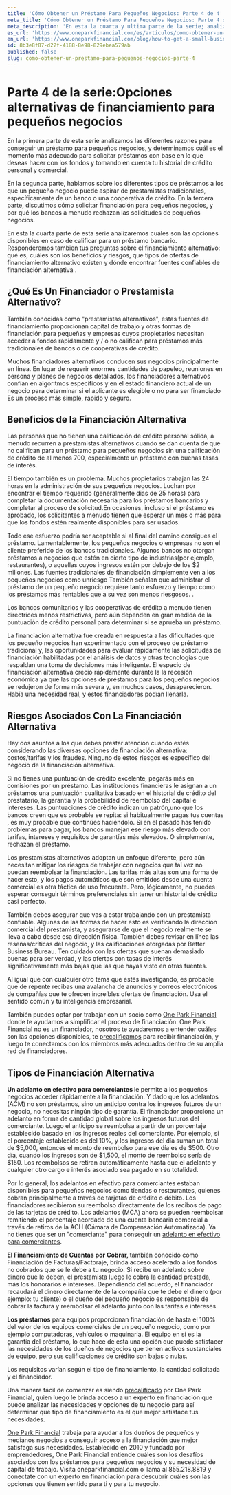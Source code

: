 ```yaml
---
title: 'Cómo Obtener un Préstamo Para Pequeños Negocios: Parte 4 de 4'
meta_title: 'Cómo Obtener un Préstamo Para Pequeños Negocios: Parte 4 de 4'
meta_description: 'En esta la cuarta y ultima parte de la serie; analizaremos cuáles son las opciones disponibles  en caso de  calificar para un préstamo bancario.  Tambien responderemos preguntas sobre el financiamiento alternativo y que necesitas para tramitar uno.'
es_url: 'https://www.oneparkfinancial.com/es/articulos/como-obtener-un-prestamo-para-pequenos-negocios-parte-4'
en_url: 'https://www.oneparkfinancial.com/blog/how-to-get-a-small-business-loan-part-4-of-4'
id: 8b3e8f87-d22f-4188-8e98-829ebea579ab
published: false
slug: como-obtener-un-prestamo-para-pequenos-negocios-parte-4
---
```

<h1>Parte 4 de la serie:Opciones alternativas de financiamiento para peque&ntilde;os negocios</h1>
<p>En la primera parte de esta serie analizamos las diferentes razones para conseguir un pr&eacute;stamo para peque&ntilde;os negocios, y determinamos cu&aacute;l es el momento m&aacute;s adecuado para solicitar pr&eacute;stamos con base en lo que deseas hacer con los fondos y tomando en cuenta tu historial de cr&eacute;dito personal y comercial.&nbsp;</p>
<p>En la segunda parte, hablamos sobre los diferentes tipos de pr&eacute;stamos a los que un peque&ntilde;o negocio puede aspirar de prestamistas tradicionales, espec&iacute;ficamente de un banco o una cooperativa de cr&eacute;dito. En la tercera parte, discutimos c&oacute;mo solicitar financiaci&oacute;n para peque&ntilde;os negocios, y por qu&eacute; los bancos a menudo rechazan las solicitudes de peque&ntilde;os negocios.</p>
<p>En esta la cuarta parte de esta serie analizaremos cu&aacute;les son las opciones disponibles en caso de calificar para un pr&eacute;stamo bancario. Responderemos tambien tus preguntas sobre el financiamiento alternativo: qu&eacute; es, cu&aacute;les son los beneficios y riesgos, que tipos de ofertas de financiamiento alternativo existen y d&oacute;nde encontrar fuentes confiables de financiaci&oacute;n alternativa .</p>
<h2>&iquest;Qu&eacute; Es Un Financiador o Prestamista Alternativo?</h2>
<p>Tambi&eacute;n conocidas como "prestamistas alternativos", estas fuentes de financiamiento proporcionan capital de trabajo y otras formas de financiaci&oacute;n para peque&ntilde;as y empresas cuyos propietarios necesitan acceder a fondos r&aacute;pidamente y / o no califican para pr&eacute;stamos m&aacute;s tradicionales de bancos o de cooperativas de cr&eacute;dito.&nbsp;</p>
<p>Muchos financiadores alternativos conducen sus negocios principalmente en l&iacute;nea. En lugar de requerir enormes cantidades de papeleo, reuniones en persona y planes de negocios detallados, los financiadores alternativos conf&iacute;an en algoritmos espec&iacute;ficos y en el estado financiero actual de un negocio para determinar si el aplicante es elegible o no para ser financiado Es un proceso m&aacute;s simple, rapido y seguro.&nbsp;</p>
<h2>Beneficios de la Financiaci&oacute;n Alternativa</h2>
<p>Las personas que no tienen una calificaci&oacute;n de cr&eacute;dito personal s&oacute;lida, a menudo recurren a prestamistas alternativos cuando se dan cuenta de que no califican para un pr&eacute;stamo para peque&ntilde;os negocios sin una calificaci&oacute;n de cr&eacute;dito de al menos 700, especialmente un pr&eacute;stamo con buenas tasas de inter&eacute;s.&nbsp;</p>
<p>El tiempo tambi&eacute;n es un problema. Muchos propietarios trabajan las 24 horas en la administraci&oacute;n de sus peque&ntilde;os negocios. Luchan por encontrar el tiempo requerido (generalmente dias de 25 horas) para completar la documentaci&oacute;n necesaria para los pr&eacute;stamos bancarios y completar al proceso de solicitud.En ocasiones, incluso si el pr&eacute;stamo es aprobado, los solicitantes a menudo tienen que esperar un mes o m&aacute;s para que los fondos est&eacute;n realmente disponibles para ser usados.&nbsp;</p>
<p>Todo ese esfuerzo podr&iacute;a ser aceptable si al final del camino consigues el pr&eacute;stamo. Lamentablemente, los peque&ntilde;os negocios o empresas no son el cliente preferido de los bancos tradicionales. Algunos bancos no otorgan pr&eacute;stamos a negocios que est&eacute;n en cierto tipo de industrias(por ejemplo, restaurantes), o aquellas cuyos ingresos est&eacute;n por debajo de los $2 millones. Las fuentes tradicionales de financiaci&oacute;n simplemente ven a los peque&ntilde;os negocios como unriesgo Tambi&eacute;n se&ntilde;alan que administrar el pr&eacute;stamo de un peque&ntilde;o negocio requiere tanto esfuerzo y tiempo como los pr&eacute;stamos m&aacute;s rentables que a su vez son menos riesgosos. .&nbsp;</p>
<p>Los bancos comunitarios y las cooperativas de cr&eacute;dito a menudo tienen directrices menos restrictivas, pero a&uacute;n dependen en gran medida de la puntuaci&oacute;n de cr&eacute;dito personal para determinar si se aprueba un pr&eacute;stamo.&nbsp;</p>
<p>La financiaci&oacute;n alternativa fue creada en respuesta a las dificultades que los peque&ntilde;o negocios han experimentado con el proceso de pr&eacute;stamo tradicional y, las oportunidades para evaluar r&aacute;pidamente las solicitudes de financiaci&oacute;n habilitadas por el an&aacute;lisis de datos y otras tecnolog&iacute;as que respaldan una toma de decisiones m&aacute;s inteligente. El espacio de financiaci&oacute;n alternativa creci&oacute; r&aacute;pidamente durante la la recesi&oacute;n econ&oacute;mica ya que las opciones de pr&eacute;stamos para los peque&ntilde;os negocios se redujeron de forma m&aacute;s severa y, en muchos casos, desaparecieron. Hab&iacute;a una necesidad real, y estos financiadores pod&iacute;an llenarla.&nbsp;</p>
<h2>Riesgos Asociados Con La Financiaci&oacute;n Alternativa</h2>
<p>Hay dos asuntos a los que debes prestar atenci&oacute;n cuando est&eacute;s considerando las diversas opciones de financiaci&oacute;n alternativa: costos/tarifas y los fraudes. Ninguno de estos riesgos es espec&iacute;fico del negocio de la financiaci&oacute;n alternativa.&nbsp;</p>
<p>Si no tienes una puntuaci&oacute;n de cr&eacute;dito excelente, pagar&aacute;s m&aacute;s en comisiones por un pr&eacute;stamo. Las instituciones financieras le asignan a un pr&eacute;stamos una puntuaci&oacute;n cualitativa basado en el historial de cr&eacute;dito del prestatario, la garant&iacute;a y la probabilidad de reembolso del capital e intereses. Las puntuaciones de cr&eacute;dito indican un patr&oacute;n,uno que los bancos creen que es probable se repita: si habitualmente pagas tus cuentas , es muy probable que contin&uacute;es haci&eacute;ndolo. Si en el pasado has tenido problemas para pagar, los bancos manejan ese riesgo m&aacute;s elevado con tarifas, intereses y requisitos de garant&iacute;as m&aacute;s elevados. O simplemente, rechazan el pr&eacute;stamo.</p>
<p>Los prestamistas alternativos adoptan un enfoque diferente, pero a&uacute;n necesitan mitigar los riesgos de trabajar con negocios que tal vez no puedan reembolsar la financiaci&oacute;n. Las tarifas m&aacute;s altas son una forma de hacer esto, y los pagos autom&aacute;ticos que son emitidos desde una cuenta comercial es otra t&aacute;ctica de uso frecuente. Pero, l&oacute;gicamente, no puedes esperar conseguir t&eacute;rminos preferenciales sin tener un historial de cr&eacute;dito casi perfecto.&nbsp;</p>
<p>Tambi&eacute;n debes asegurar que vas a estar trabajando con un prestamista confiable. Algunas de las formas de hacer esto es verificando la direcci&oacute;n comercial del prestamista, y asegurarse de que el negocio realmente se lleva a cabo desde esa direcci&oacute;n f&iacute;sica. Tambi&eacute;n debes revisar en l&iacute;nea las rese&ntilde;as/cr&iacute;ticas del negocio, y las calificaciones otorgadas por Better Business Bureau. Ten cuidado con las ofertas que suenan demasiado buenas para ser verdad, y las ofertas con tasas de inter&eacute;s significativamente m&aacute;s bajas que las que hayas visto en otras fuentes.&nbsp;</p>
<p>Al igual que con cualquier otro tema que est&eacute;s investigando, es probable que de repente recibas una avalancha de anuncios y correos electr&oacute;nicos de compa&ntilde;&iacute;as que te ofrecen incre&iacute;bles ofertas de financiaci&oacute;n. Usa el sentido com&uacute;n y tu inteligencia empresarial.&nbsp;</p>
<p>Tambi&eacute;n puedes optar por trabajar con un socio como <a href="https://www.oneparkfinancial.com/about-us">One Park Financial</a> donde te ayudamos a simplificar el proceso de financiaci&oacute;n. One Park Financial no es un financiador, nosotros te ayudaremos a entender cu&aacute;les son las opciones disponibles, te <a href="https://www.oneparkfinancial.com/pre-qualification">precalificamos</a> para recibir financiaci&oacute;n, y luego te conectamos con los miembros m&aacute;s adecuados dentro de su amplia red de financiadores.</p>
<h2>Tipos de Financiaci&oacute;n Alternativa</h2>
<p><strong>Un adelanto en efectivo para comerciantes </strong>le permite a los peque&ntilde;os negocios acceder r&aacute;pidamente a la financiaci&oacute;n. Y dado que los adelantos (ACM) no son pr&eacute;stamos, sino un anticipo contra los ingresos futuros de un negocio, no necesitas ning&uacute;n tipo de garant&iacute;a. El financiador proporciona un adelanto en forma de cantidad global sobre los ingresos futuros del comerciante. Luego el anticipo se reembolsa a partir de un porcentaje establecido basado en los ingresos reales del comerciante. Por ejemplo, si el porcentaje establecido es del 10%, y los ingresos del d&iacute;a suman un total de $5,000, entonces el monto de reembolso para ese d&iacute;a es de $500. Otro d&iacute;a, cuando los ingresos son de $1,500, el monto de reembolso ser&iacute;a de $150. Los reembolsos se retiran autom&aacute;ticamente hasta que el adelanto y cualquier otro cargo e inter&eacute;s asociado sea pagado en su totalidad.</p>
<p>Por lo general, los adelantos en efectivo para comerciantes estaban disponibles para peque&ntilde;os negocios como tiendas o restaurantes, quienes cobran principalmente a trav&eacute;s de tarjetas de cr&eacute;dito o d&eacute;bito. Los financiadores recibieron su reembolso directamente de los recibos de pago de las tarjetas de cr&eacute;dito. Los adelantos (MCA) ahora se pueden reembolsar remitiendo el porcentaje acordado de una cuenta bancaria comercial a trav&eacute;s de retiros de la ACH (C&aacute;mara de Compensaci&oacute;n Automatizada). Ya no tienes que ser un "comerciante" para conseguir un <a href="https://www.oneparkfinancial.com/blog/mca-alternative-to-business-loan">adelanto en efectivo para comerciantes</a>.</p>
<p><strong>El Financiamiento de Cuentas por Cobrar, </strong>tambi&eacute;n conocido como Financiaci&oacute;n de Facturas/Factoraje, brinda acceso acelerado a los fondos no cobrados que se le debe a tu negocio. Si recibe un adelanto sobre dinero que le deben, el prestamista luego le cobra la cantidad prestada, m&aacute;s los honorarios e intereses. Dependiendo del acuerdo, el financiador recaudar&aacute; el dinero directamente de la compa&ntilde;&iacute;a que te debe el dinero (por ejemplo: tu cliente) o el due&ntilde;o del peque&ntilde;o negocio es responsable de cobrar la factura y reembolsar el adelanto junto con las tarifas e intereses.&nbsp;</p>
<p><strong>Los pr&eacute;stamos</strong> para equipos proporcionan financiaci&oacute;n de hasta el 100% del valor de los equipos comerciales de un peque&ntilde;o negocio, como por ejemplo computadoras, veh&iacute;culos o maquinaria. El equipo en s&iacute; es la garant&iacute;a del pr&eacute;stamo, lo que hace de esta una opci&oacute;n que puede satisfacer las necesidades de los due&ntilde;os de negocios que tienen activos sustanciales de equipo, pero sus calificaciones de cr&eacute;dito son bajas o nulas.</p>
<p>Los requisitos var&iacute;an seg&uacute;n el tipo de financiamiento, la cantidad solicitada y el financiador.&nbsp;</p>
<p>Una manera f&aacute;cil de comenzar es siendo <a href="https://www.oneparkfinancial.com/pre-qualification">precalificado</a> por One Park Financial, quien luego le brinda acceso a un experto en financiaci&oacute;n que puede analizar las necesidades y opciones de tu negocio para as&iacute; determinar qu&eacute; tipo de financiamiento es el que mejor satisface tus necesidades.</p>
<p><a href="https://www.oneparkfinancial.com/about-us">One Park Financial</a> trabaja para ayudar a los due&ntilde;os de peque&ntilde;os y medianos negocios a conseguir acceso a la financiaci&oacute;n que mejor satisfaga sus necesidades. Establecido en 2010 y fundado por emprendedores, One Park Financial entiende cu&aacute;les son los desaf&iacute;os asociados con los pr&eacute;stamos para peque&ntilde;os negocios y su necesidad de capital de trabajo. Visita oneparkfinancial.com o llama al 855.218.8819 y conectate con un experto en financiaci&oacute;n para descubrir cu&aacute;les son las opciones que tienen sentido para ti y para tu negocio.</p>